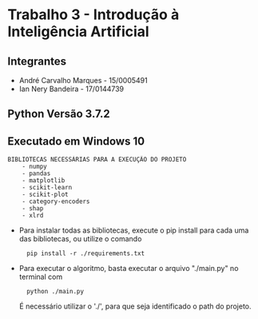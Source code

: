 # Trabalho 3 - Introdução à Inteligência Artificial #

## Integrantes ##

- André Carvalho Marques - 15/0005491
- Ian Nery Bandeira - 17/0144739

## Python Versão 3.7.2 ##

## Executado em Windows 10 ##

    BIBLIOTECAS NECESSÁRIAS PARA A EXECUÇÃO DO PROJETO
        - numpy
        - pandas
        - matplotlib
        - scikit-learn
        - scikit-plot
        - category-encoders
        - shap
        - xlrd
        
- Para instalar todas as bibliotecas, execute o pip install para cada uma das bibliotecas, ou utilize o comando

        pip install -r ./requirements.txt

- Para executar o algoritmo, basta executar o arquivo "./main.py" no terminal com

        python ./main.py

   É necessário utilizar o './', para que seja identificado o path do projeto.